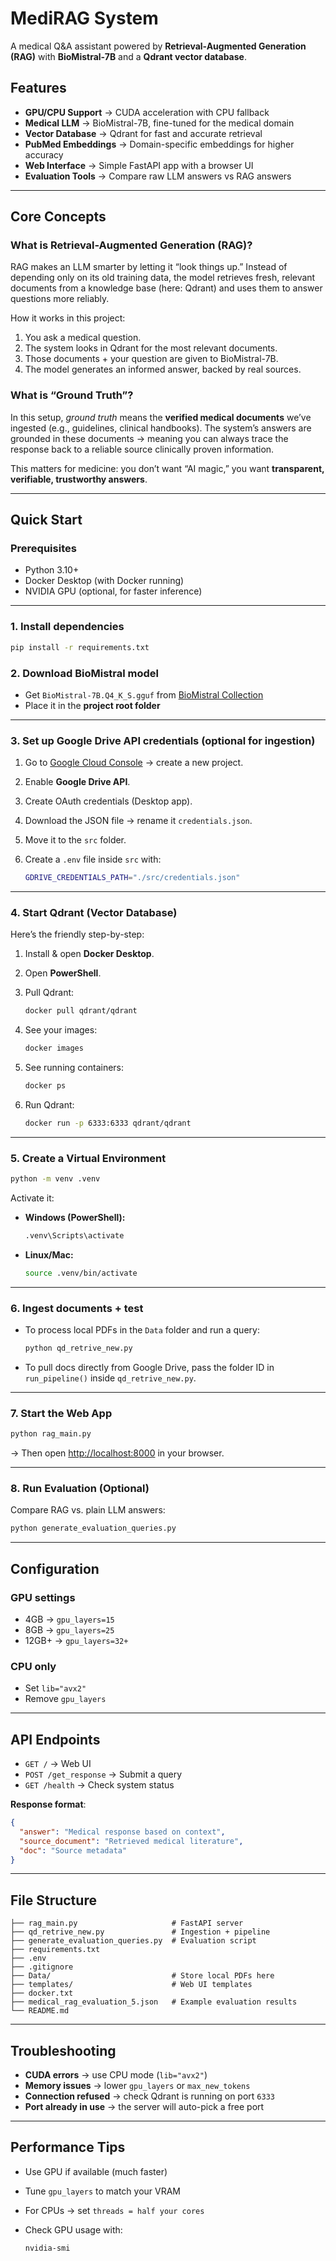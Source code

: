 # MediRAG System

A medical Q\&A assistant powered by **Retrieval-Augmented Generation (RAG)** with **BioMistral-7B** and a **Qdrant vector database**.

## Features

* **GPU/CPU Support** → CUDA acceleration with CPU fallback
* **Medical LLM** → BioMistral-7B, fine-tuned for the medical domain
* **Vector Database** → Qdrant for fast and accurate retrieval
* **PubMed Embeddings** → Domain-specific embeddings for higher accuracy
* **Web Interface** → Simple FastAPI app with a browser UI
* **Evaluation Tools** → Compare raw LLM answers vs RAG answers

---

## Core Concepts

### What is Retrieval-Augmented Generation (RAG)?

RAG makes an LLM smarter by letting it “look things up.”
Instead of depending only on its old training data, the model retrieves fresh, relevant documents from a knowledge base (here: Qdrant) and uses them to answer questions more reliably.

How it works in this project:

1. You ask a medical question.
2. The system looks in Qdrant for the most relevant documents.
3. Those documents + your question are given to BioMistral-7B.
4. The model generates an informed answer, backed by real sources.

### What is “Ground Truth”?

In this setup, *ground truth* means the **verified medical documents** we’ve ingested (e.g., guidelines, clinical handbooks).
The system’s answers are grounded in these documents → meaning you can always trace the response back to a reliable source clinically proven information.

This matters for medicine: you don’t want “AI magic,” you want **transparent, verifiable, trustworthy answers**.

---

## Quick Start

### Prerequisites

* Python 3.10+
* Docker Desktop (with Docker running)
* NVIDIA GPU (optional, for faster inference)

---

### 1. Install dependencies

```bash
pip install -r requirements.txt
```

### 2. Download BioMistral model

* Get `BioMistral-7B.Q4_K_S.gguf` from [BioMistral Collection](https://huggingface.co/collections/BioMistral)
* Place it in the **project root folder**

---

### 3. Set up Google Drive API credentials (optional for ingestion)

1. Go to [Google Cloud Console](https://console.cloud.google.com/) → create a new project.
2. Enable **Google Drive API**.
3. Create OAuth credentials (Desktop app).
4. Download the JSON file → rename it `credentials.json`.
5. Move it to the `src` folder.
6. Create a `.env` file inside `src` with:

   ```bash
   GDRIVE_CREDENTIALS_PATH="./src/credentials.json"
   ```

---

### 4. Start Qdrant (Vector Database)

Here’s the friendly step-by-step:

1. Install & open **Docker Desktop**.
2. Open **PowerShell**.
3. Pull Qdrant:

   ```bash
   docker pull qdrant/qdrant
   ```
4. See your images:

   ```bash
   docker images
   ```
5. See running containers:

   ```bash
   docker ps
   ```
6. Run Qdrant:

   ```bash
   docker run -p 6333:6333 qdrant/qdrant
   ```

---

### 5. Create a Virtual Environment

```bash
python -m venv .venv
```

Activate it:

* **Windows (PowerShell):**

  ```bash
  .venv\Scripts\activate
  ```
* **Linux/Mac:**

  ```bash
  source .venv/bin/activate
  ```

---

### 6. Ingest documents + test

* To process local PDFs in the `Data` folder and run a query:

  ```bash
  python qd_retrive_new.py
  ```
* To pull docs directly from Google Drive, pass the folder ID in `run_pipeline()` inside `qd_retrive_new.py`.

---

### 7. Start the Web App

```bash
python rag_main.py
```

→ Then open [http://localhost:8000](http://localhost:8000) in your browser.

---

### 8. Run Evaluation (Optional)

Compare RAG vs. plain LLM answers:

```bash
python generate_evaluation_queries.py
```

---

## Configuration

### GPU settings

* 4GB → `gpu_layers=15`
* 8GB → `gpu_layers=25`
* 12GB+ → `gpu_layers=32+`

### CPU only

* Set `lib="avx2"`
* Remove `gpu_layers`

---

## API Endpoints

* `GET /` → Web UI
* `POST /get_response` → Submit a query
* `GET /health` → Check system status

**Response format**:

```json
{
  "answer": "Medical response based on context",
  "source_document": "Retrieved medical literature",
  "doc": "Source metadata"
}
```

---

## File Structure

```
├── rag_main.py                     # FastAPI server
├── qd_retrive_new.py               # Ingestion + pipeline
├── generate_evaluation_queries.py  # Evaluation script
├── requirements.txt
├── .env
├── .gitignore
├── Data/                           # Store local PDFs here
├── templates/                      # Web UI templates
├── docker.txt
├── medical_rag_evaluation_5.json   # Example evaluation results
└── README.md
```

---

## Troubleshooting

* **CUDA errors** → use CPU mode (`lib="avx2"`)
* **Memory issues** → lower `gpu_layers` or `max_new_tokens`
* **Connection refused** → check Qdrant is running on port `6333`
* **Port already in use** → the server will auto-pick a free port

---

## Performance Tips

* Use GPU if available (much faster)
* Tune `gpu_layers` to match your VRAM
* For CPUs → set `threads = half your cores`
* Check GPU usage with:

  ```bash
  nvidia-smi
  ```
